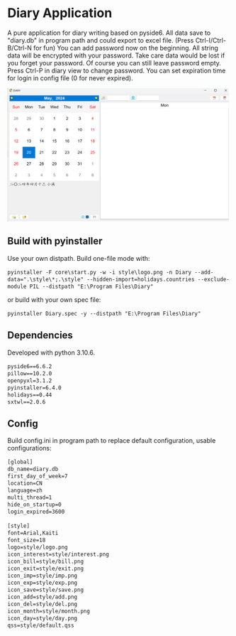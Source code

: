 # **Diary Application**
A pure application for diary writing based on pyside6.
All data save to "diary.db" in program path and could export to excel file.
(Press Ctrl-I/Ctrl-B/Ctrl-N for fun)
You can add password now on the beginning. All string data will be encrypted with your password. Take care data would be lost if you forget your password. Of course you can still leave password empty. Press Ctrl-P in diary view to change password. You can set expiration time for login in config file (0 for never expired).

<img src="diary.png" width="500" height="300">

## **Build with pyinstaller**
Use your own distpath.
Build one-file mode with:
```
pyinstaller -F core\start.py -w -i style\logo.png -n Diary --add-data=".\style\*;.\style" --hidden-import=holidays.countries --exclude-module PIL --distpath "E:\Program Files\Diary"
```
or build with your own spec file:
```
pyinstaller Diary.spec -y --distpath "E:\Program Files\Diary"
```

## **Dependencies**
Developed with python 3.10.6.
```
pyside6==6.6.2
pillow==10.2.0
openpyxl=3.1.2
pyinstaller=6.4.0
holidays==0.44
sxtwl==2.0.6
```

## **Config**
Build config.ini in program path to replace default configuration, usable configurations:
```
[global]
db_name=diary.db
first_day_of_week=7
location=CN
language=zh
multi_thread=1
hide_on_startup=0
login_expired=3600

[style]
font=Arial,Kaiti
font_size=18
logo=style/logo.png
icon_interest=style/interest.png
icon_bill=style/bill.png
icon_exit=style/exit.png
icon_imp=style/imp.png
icon_exp=style/exp.png
icon_save=style/save.png
icon_add=style/add.png
icon_del=style/del.png
icon_month=style/month.png
icon_day=style/day.png
qss=style/default.qss
```